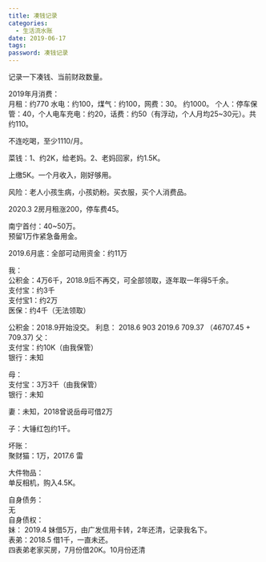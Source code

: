 ```yaml
---
title: 凑钱记录
categories:
  - 生活流水账
date: 2019-06-17
tags:
password: 凑钱记录
---
```

记录一下凑钱、当前财政数量。  

<!-- more -->



2019年月消费：  
月租：约770 水电：约100，煤气：约100，网费：30。 约1000。
个人：停车保管：40，个人电车充电：约20，话费：约50（有浮动，个人月均25~30元）。共约110。

不连吃喝，至少1110/月。

菜钱：1、约2K，给老妈。2、老妈回家，约1.5K。

上缴5K。一个月收入，刚好够用。  

风险：老人小孩生病，小孩奶粉。买衣服，买个人消费品。

2020.3 2房月租涨200，停车费45。

南宁首付：40~50万。  
预留1万作紧急备用金。  

2019.6月底：全部可动用资金：约11万  

我：  
公积金：4万6千，2018.9后不再交，可全部领取，逐年取一年得5千余。  
支付宝：约3千  
支付宝1：约2万  
医保：约4千（无法领取）  

公积金：2018.9开始没交。
利息：
2018.6 903
2019.6 709.37 （46707.45 + 709.37)
父：  
支付宝：约10K（由我保管）  
银行：未知

母：  
支付宝：3万3千（由我保管）  
银行：未知  

妻：未知，2018曾说岳母可借2万

子：大锤红包约1千。

坏账：  
聚财猫：1万，2017.6 雷  

大件物品：  
单反相机，购入4.5K。  

自身债务：  
无  
自身债权：  
妹： 2019.4 妹借5万，由广发信用卡转，2年还清，记录我名下。  
表弟：2018.5 借1千，一直未还。  
四表弟老家买房，7月份借20K。10月份还清
